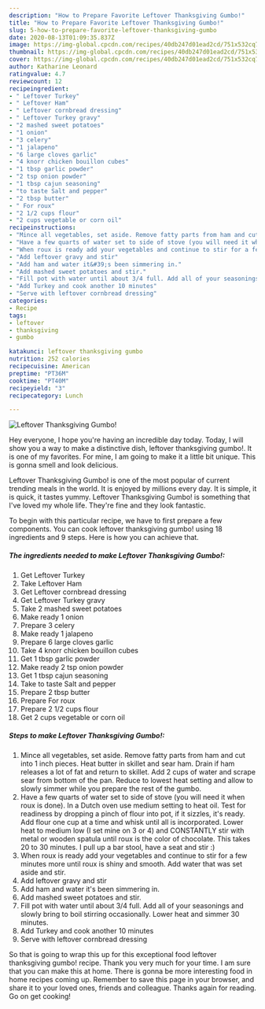 ```yaml
---
description: "How to Prepare Favorite Leftover Thanksgiving Gumbo!"
title: "How to Prepare Favorite Leftover Thanksgiving Gumbo!"
slug: 5-how-to-prepare-favorite-leftover-thanksgiving-gumbo
date: 2020-08-13T01:09:35.837Z
image: https://img-global.cpcdn.com/recipes/40db247d01ead2cd/751x532cq70/leftover-thanksgiving-gumbo-recipe-main-photo.jpg
thumbnail: https://img-global.cpcdn.com/recipes/40db247d01ead2cd/751x532cq70/leftover-thanksgiving-gumbo-recipe-main-photo.jpg
cover: https://img-global.cpcdn.com/recipes/40db247d01ead2cd/751x532cq70/leftover-thanksgiving-gumbo-recipe-main-photo.jpg
author: Katharine Leonard
ratingvalue: 4.7
reviewcount: 12
recipeingredient:
- " Leftover Turkey"
- " Leftover Ham"
- " Leftover cornbread dressing"
- " Leftover Turkey gravy"
- "2 mashed sweet potatoes"
- "1 onion"
- "3 celery"
- "1 jalapeno"
- "6 large cloves garlic"
- "4 knorr chicken bouillon cubes"
- "1 tbsp garlic powder"
- "2 tsp onion powder"
- "1 tbsp cajun seasoning"
- "to taste Salt and pepper"
- "2 tbsp butter"
- " For roux"
- "2 1/2 cups flour"
- "2 cups vegetable or corn oil"
recipeinstructions:
- "Mince all vegetables, set aside. Remove fatty parts from ham and cut into 1 inch pieces. Heat butter in skillet and sear ham. Drain if ham releases a lot of fat and return to skillet. Add 2 cups of water and scrape sear from bottom of the pan. Reduce to lowest heat setting and allow to slowly simmer while you prepare the rest of the gumbo."
- "Have a few quarts of water set to side of stove (you will need it when roux is done). In a Dutch oven use medium setting to heat oil. Test for readiness by dropping a pinch of flour into pot, if it sizzles, it&#39;s ready. Add flour one cup at a time and whisk until all is incorporated. Lower heat to medium low (I set mine on 3 or 4) and CONSTANTLY stir with metal or wooden spatula until roux is the color of chocolate. This takes 20 to 30 minutes. I pull up a bar stool, have a seat and stir :)"
- "When roux is ready add your vegetables and continue to stir for a few minutes more until roux is shiny and smooth. Add water that was set aside and stir."
- "Add leftover gravy and stir"
- "Add ham and water it&#39;s been simmering in."
- "Add mashed sweet potatoes and stir."
- "Fill pot with water until about 3/4 full. Add all of your seasonings and slowly bring to boil stirring occasionally. Lower heat and simmer 30 minutes."
- "Add Turkey and cook another 10 minutes"
- "Serve with leftover cornbread dressing"
categories:
- Recipe
tags:
- leftover
- thanksgiving
- gumbo

katakunci: leftover thanksgiving gumbo 
nutrition: 252 calories
recipecuisine: American
preptime: "PT36M"
cooktime: "PT40M"
recipeyield: "3"
recipecategory: Lunch

---
```



![Leftover Thanksgiving Gumbo!](https://img-global.cpcdn.com/recipes/40db247d01ead2cd/751x532cq70/leftover-thanksgiving-gumbo-recipe-main-photo.jpg)

Hey everyone, I hope you're having an incredible day today. Today, I will show you a way to make a distinctive dish, leftover thanksgiving gumbo!. It is one of my favorites. For mine, I am going to make it a little bit unique. This is gonna smell and look delicious.



Leftover Thanksgiving Gumbo! is one of the most popular of current trending meals in the world. It is enjoyed by millions every day. It is simple, it is quick, it tastes yummy. Leftover Thanksgiving Gumbo! is something that I've loved my whole life. They're fine and they look fantastic.


To begin with this particular recipe, we have to first prepare a few components. You can cook leftover thanksgiving gumbo! using 18 ingredients and 9 steps. Here is how you can achieve that.

<!--inarticleads1-->

##### The ingredients needed to make Leftover Thanksgiving Gumbo!:

1. Get  Leftover Turkey
1. Take  Leftover Ham
1. Get  Leftover cornbread dressing
1. Get  Leftover Turkey gravy
1. Take 2 mashed sweet potatoes
1. Make ready 1 onion
1. Prepare 3 celery
1. Make ready 1 jalapeno
1. Prepare 6 large cloves garlic
1. Take 4 knorr chicken bouillon cubes
1. Get 1 tbsp garlic powder
1. Make ready 2 tsp onion powder
1. Get 1 tbsp cajun seasoning
1. Take to taste Salt and pepper
1. Prepare 2 tbsp butter
1. Prepare  For roux
1. Prepare 2 1/2 cups flour
1. Get 2 cups vegetable or corn oil




<!--inarticleads2-->

##### Steps to make Leftover Thanksgiving Gumbo!:

1. Mince all vegetables, set aside. Remove fatty parts from ham and cut into 1 inch pieces. Heat butter in skillet and sear ham. Drain if ham releases a lot of fat and return to skillet. Add 2 cups of water and scrape sear from bottom of the pan. Reduce to lowest heat setting and allow to slowly simmer while you prepare the rest of the gumbo.
1. Have a few quarts of water set to side of stove (you will need it when roux is done). In a Dutch oven use medium setting to heat oil. Test for readiness by dropping a pinch of flour into pot, if it sizzles, it&#39;s ready. Add flour one cup at a time and whisk until all is incorporated. Lower heat to medium low (I set mine on 3 or 4) and CONSTANTLY stir with metal or wooden spatula until roux is the color of chocolate. This takes 20 to 30 minutes. I pull up a bar stool, have a seat and stir :)
1. When roux is ready add your vegetables and continue to stir for a few minutes more until roux is shiny and smooth. Add water that was set aside and stir.
1. Add leftover gravy and stir
1. Add ham and water it&#39;s been simmering in.
1. Add mashed sweet potatoes and stir.
1. Fill pot with water until about 3/4 full. Add all of your seasonings and slowly bring to boil stirring occasionally. Lower heat and simmer 30 minutes.
1. Add Turkey and cook another 10 minutes
1. Serve with leftover cornbread dressing




So that is going to wrap this up for this exceptional food leftover thanksgiving gumbo! recipe. Thank you very much for your time. I am sure that you can make this at home. There is gonna be more interesting food in home recipes coming up. Remember to save this page in your browser, and share it to your loved ones, friends and colleague. Thanks again for reading. Go on get cooking!
